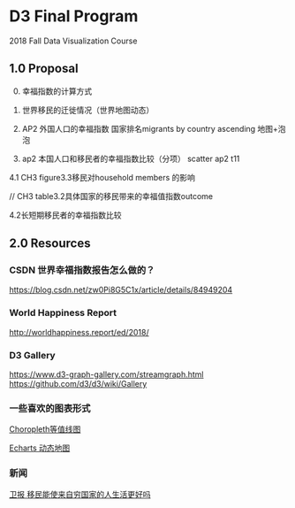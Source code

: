 # D3 Final Program
2018 Fall Data Visualization Course

## 1.0 Proposal
0. 幸福指数的计算方式

1. 世界移民的迁徙情况（世界地图动态）

2. AP2 外国人口的幸福指数 国家排名migrants by country ascending  地图+泡泡

3. ap2 本国人口和移民者的幸福指数比较（分项）    scatter ap2 t11

4.1 CH3 figure3.3移民对household members 的影响

   // CH3 table3.2具体国家的移民带来的幸福值指数outcome

4.2长短期移民者的幸福指数比较

## 2.0 Resources

### CSDN 世界幸福指数报告怎么做的？
https://blog.csdn.net/zw0Pi8G5C1x/article/details/84949204

### World Happiness Report
http://worldhappiness.report/ed/2018/

### D3 Gallery
https://www.d3-graph-gallery.com/streamgraph.html
https://github.com/d3/d3/wiki/Gallery

### 一些喜欢的图表形式

[Choropleth等值线图](https://beta.observablehq.com/@mbostock/d3-choroplet)

[Echarts 动态地图](http://www.echartsjs.com/examples/editor.html?c=lines3d-flights-gl&gl=1&theme=light)

### 新闻
[卫报 移民能使来自穷国家的人生活更好吗](https://www.theguardian.com/global-development/2013/sep/13/migration-improve-life-people-poor-countries)
